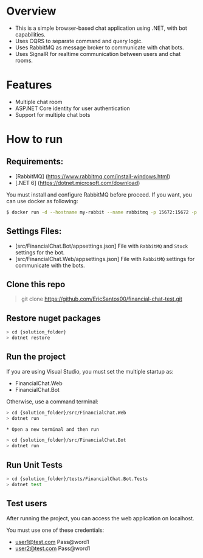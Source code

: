 # Overview
- This is a simple browser-based chat application using .NET, with bot capabilities.
- Uses CQRS to separate command and query logic.
- Uses RabbitMQ as message broker to communicate with chat bots.
- Uses SignalR for realtime communication between users and chat rooms.

# Features
- Multiple chat room
- ASP.NET Core identity for user authentication
- Support for multiple chat bots

# How to run

## Requirements:
- [RabbitMQ] (https://www.rabbitmq.com/install-windows.html)
- [.NET 6] (https://dotnet.microsoft.com/download)

You must install and configure RabbitMQ before proceed. If you want, you can use docker as following: 
  ```sh
  $ docker run -d --hostname my-rabbit --name rabbitmq -p 15672:15672 -p 5672:5672 rabbitmq:3-management
  ```

## Settings Files:
  - [src/FinancialChat.Bot/appsettings.json] File with `RabbitMQ` and `Stock` settings for the bot.
  - [src/FinancialChat.Web/appsettings.json] File with `RabbitMQ` settings for communicate with the bots.

## Clone this repo
> git clone https://github.com/EricSantos00/financial-chat-test.git

## Restore nuget packages
```sh
> cd {solution_folder}
> dotnet restore
```

## Run the project
If you are using Visual Studio, you must set the multiple startup as:
- FinancialChat.Web
- FinancialChat.Bot

Otherwise, use a command terminal:
```sh
> cd {solution_folder}/src/FinancialChat.Web
> dotnet run

* Open a new terminal and then run

> cd {solution_folder}/src/FinancialChat.Bot
> dotnet run
```

## Run Unit Tests
```sh
> cd {solution_folder}/tests/FinancialChat.Bot.Tests
> dotnet test
```

## Test users
After running the project, you can access the web application on localhost. 

You must use one of these credentials:

- user1@test.com Pass@word1
- user2@test.com Pass@word1